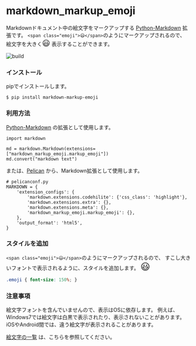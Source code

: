 <!-- -*- coding: utf-8 -*- -->
<!-- ----*---------*---------*---------*---------*---------*---------*---- -->
# markdown_markup_emoji

Markdownドキュメント中の絵文字をマークアップする [Python-Markdown][] 拡張です。
`<span class="emoji">😃</span>`のようにマークアップされるので、
絵文字を大きく<span class="emoji" style="font-size:150%">😃</span>
表示することができます。

![build](https://travis-ci.org/EloiseSeverin/markdown_markup_emoji.svg?branch=master)

### インストール

pipでインストールします。

```
$ pip install markdown-markup-emoji
```

### 利用方法

[Python-Markdown][] の拡張として使用します。

```.python
import markdown

md = markdown.Markdown(extensions=["markdown_markup_emoji.markup_emoji"])
md.convert("markdown text")
```

または、[Pelican][] から、Markdown拡張として使用します。

```.python
# pelicanconf.py
MARKDOWN = {
    'extension_configs': {
        'markdown.extensions.codehilite': {'css_class': 'highlight'},
        'markdown.extensions.extra': {},
        'markdown.extensions.meta': {},
        'markdown_markup_emoji.markup_emoji': {},
    },
    'output_format': 'html5',
}
```

### スタイルを追加

`<span class="emoji">😃</span>`のようにマークアップされるので、
すこし大きいフォントで表示されるように、スタイルを追加します。
<span style="font-size:180%">😃</span>

```.css
.emoji { font-size: 150%; }
```

### 注意事項

絵文字フォントを含んでいませんので、表示はOSに依存します。
例えば、Windows7では絵文字は白黒で表示されたり、表示されないことがあります。
iOSやAndroid間では、違う絵文字が表示されることがあります。

[絵文字の一覧][EmojiList] は、こちらを参照してください。

[Python-Markdown]: https://github.com/Python-Markdown/markdown "Python-Markdown"
[Pelican]: https://blog.getpelican.com/ "Pelican Static Site Generator"
[EmojiList]: https://unicode.org/emoji/charts/full-emoji-list.html "Full Emoji List"
